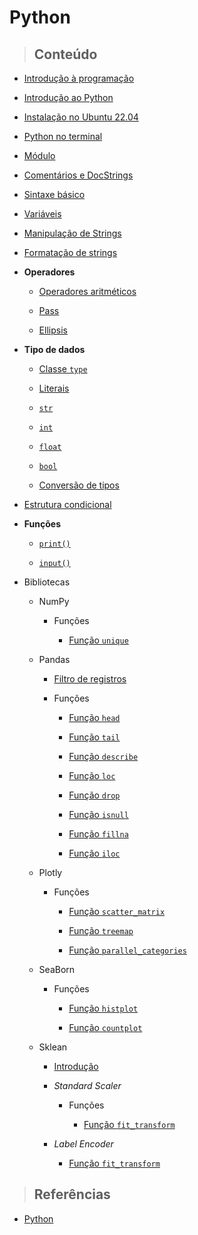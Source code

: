 # Python

> ## **Conteúdo**

- [Introdução à programação](../programming-language/programming-introduction.md)

- [Introdução ao Python](./introduction.md)

- [Instalação no Ubuntu 22.04](./instalation-ubuntu.md)

- [Python no terminal](./python-no-terminal.md)

- [Módulo](./core/module.md)

- [Comentários e DocStrings](./core/comments-and-docstrings.md)

- [Sintaxe básico](./sintaxe-basica.md)

- [Variáveis](./core/variables.md)

- [Manipulação de Strings](./manipulacao-de-strings.md)

- [Formatação de strings](./core/strings-formatation.md)

- **Operadores**

  - [Operadores aritméticos](./core/operators/arithmetics-operators.md)

  - [Pass](./core/operators/pass-operator.md)

  - [Ellipsis](./core/operators/ellipsis-operator.md)

- **Tipo de dados**

  - [Classe `type`](./core/data-types/class-type.md)

  - [Literais](./core/data-types/literals.md)

  - [`str`](./core/data-types/str-type.md)

  - [`int`](./core/data-types/int-type.md)

  - [`float`](./core/data-types/float-type.md)

  - [`bool`](./core/data-types/bool-type.md)

  - [Conversão de tipos](./core/data-types/typecasting.md)

- [Estrutura condicional](./core/conditional-structure.md)

- **Funções**

  - [`print()`](./core/functions/print-function.md)

  - [`input()`](./core/functions/input-function.md)

- Bibliotecas

  - NumPy

    - Funções

      - [Função `unique`](./library/numpy/functions/unique.md)

  - Pandas

    - [Filtro de registros](./library/pandas/registry_filter.md)

    - Funções

      - [Função `head`](./library/pandas/functions/head.md)

      - [Função `tail`](./library/pandas/functions/tail.md)

      - [Função `describe`](./library/pandas/functions/describe.md)

      - [Função `loc`](./library/pandas/functions/loc.md)

      - [Função `drop`](./library/pandas/functions/drop.md)

      - [Função `isnull`](./library/pandas/functions/isnull.md)

      - [Função `fillna`](./library/pandas/functions/fillna.md)

      - [Função `iloc`](./library/pandas/functions/iloc.md)

  - Plotly

    - Funções

      - [Função `scatter_matrix`](./library/plotly/functions/scatter_matrix.md)

      - [Função `treemap`](./library/plotly/functions/treemap.md)

      - [Função `parallel_categories`](./library/plotly/functions/parallel_categories.md)

  - SeaBorn

    - Funções

      - [Função `histplot`](./library/seaborn/functions/histplot.md)

      - [Função `countplot`](./library/seaborn/functions/countplot.md)

  - Sklean

    - [Introdução](./library/sklearn/introduction.md)

    - _Standard Scaler_

      - Funções

        - [Função `fit_transform`](./library/sklearn/standard-scaler/functions/fit_transform.md)

    - _Label Encoder_

        - [Função `fit_transform`](./library/sklearn/label-enconder/functions/fit_transform.md)

> ## **Referências**

- [Python](./references.md)
